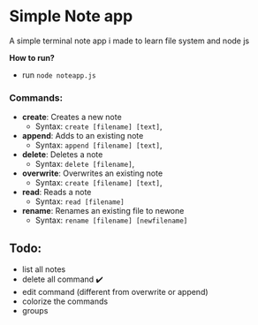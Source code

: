 # Simple Note app
A simple terminal note app i made to learn file system and node js

**How to run?** 
- run `node noteapp.js`

 ### **Commands:** 
* **create**: Creates a new note
    - Syntax: ``create [filename] [text]``,
* **append**: Adds to an existing note
    - Syntax: ``append [filename] [text]``,
* **delete**: Deletes a note
    - Syntax: ``delete [filename]``,
* **overwrite**: Overwrites an existing note
    - Syntax: ``create [filename] [text]``,
* **read**: Reads a note
    - Syntax: ``read [filename]``
* **rename**: Renames an existing file to newone
    - Syntax: ``rename [filename] [newfilename]``


## Todo:
- list all notes
- delete all command :heavy_check_mark:
- edit command (different from overwrite or append)
- colorize the commands
- groups